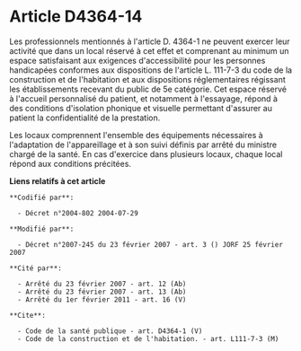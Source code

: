 # Article D4364-14

Les professionnels mentionnés à l'article D. 4364-1 ne peuvent exercer leur activité que dans un local réservé à cet effet et
comprenant au minimum un espace satisfaisant aux exigences d'accessibilité pour les personnes handicapées conformes aux
dispositions de l'article L. 111-7-3 du code de la construction et de l'habitation et aux dispositions réglementaires
régissant les établissements recevant du public de 5e catégorie. Cet espace réservé à l'accueil personnalisé du patient, et
notamment à l'essayage, répond à des conditions d'isolation phonique et visuelle permettant d'assurer au patient la
confidentialité de la prestation.

Les locaux comprennent l'ensemble des équipements nécessaires à l'adaptation de l'appareillage et à son suivi définis par
arrêté du ministre chargé de la santé. En cas d'exercice dans plusieurs locaux, chaque local répond aux conditions précitées.

**Liens relatifs à cet article**

	**Codifié par**:

	  - Décret n°2004-802 2004-07-29

	**Modifié par**:

	  - Décret n°2007-245 du 23 février 2007 - art. 3 () JORF 25 février 2007

	**Cité par**:

	  - Arrêté du 23 février 2007 - art. 12 (Ab)
	  - Arrêté du 23 février 2007 - art. 13 (Ab)
	  - Arrêté du 1er février 2011 - art. 16 (V)

	**Cite**:

	  - Code de la santé publique - art. D4364-1 (V)
	  - Code de la construction et de l'habitation. - art. L111-7-3 (M)
